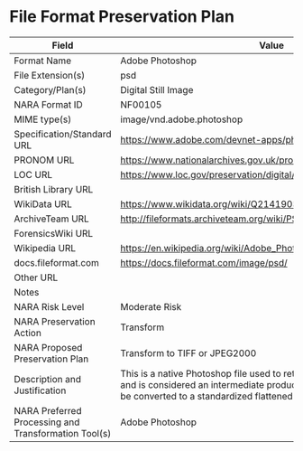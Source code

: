 # File Format Preservation Plan
          
| Field | Value |
| ----------- | ----------- |
| Format Name | Adobe Photoshop | 
| File Extension(s) | psd | 
| Category/Plan(s) | Digital Still Image | 
| NARA Format ID | NF00105 | 
| MIME type(s) | image/vnd.adobe.photoshop | 
| Specification/Standard URL | <https://www.adobe.com/devnet-apps/photoshop/fileformatashtml/> | 
| PRONOM URL | <https://www.nationalarchives.gov.uk/pronom/x-fmt/92> | 
| LOC URL | <https://www.loc.gov/preservation/digital/formats/fdd/fdd000523.shtml> | 
| British Library URL |  | 
| WikiData URL | <https://www.wikidata.org/wiki/Q2141903> | 
| ArchiveTeam URL | <http://fileformats.archiveteam.org/wiki/PSD> | 
| ForensicsWiki URL |  | 
| Wikipedia URL | <https://en.wikipedia.org/wiki/Adobe_Photoshop#File_format> | 
| docs.fileformat.com | <https://docs.fileformat.com/image/psd/> | 
| Other URL |  | 
| Notes |  | 
| NARA Risk Level | Moderate Risk | 
| NARA Preservation Action | Transform | 
| NARA Proposed Preservation Plan | Transform to TIFF or JPEG2000 | 
| Description and Justification | This is a native Photoshop file used to retain certain editing functions and is considered an intermediate production file. These files should be converted to a standardized flattened format. | 
| NARA Preferred Processing and Transformation Tool(s) | Adobe Photoshop | 
